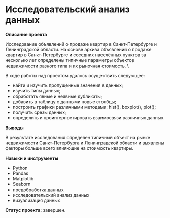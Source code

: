 # Исследовательский анализ данных

**Описание проекта**

Исследование объявлений о продаже квартир в Санкт-Петербурге и Ленинградской области. На основе архива объявлений о продаже квартир в Санкт-Петербурге и соседних населённых пунктов за несколько лет определены типичные параметры объектов недвижимости разного типа и их рыночная стоимость. \

В ходе работы над проектом удалось осуществить следующее:
- найти и изучить пропущенные значения в данных;
- изучить типы данных;
- обработать явные и неявные дубликаты;
- добавить в таблицу с данными новые столбцы;
- построить графики различными методами: hist(), boxplot(), plot();
- получить срезы данных;
- определить и проинтерпретировать взаимосвязи различных данных.

**Выводы**

В результате исследования определен типичный объект на рынке недвижимости Санкт-Петербурга и Ленинградской области и выявлены факторы больше всего влияющие на стоимость квартиры. 

**Навыки и инструменты**

- Python
- Pandas
- Matplotlib
- Seaborn
- предобработка данных
- исследовательский анализ данных
- визуализация данных

**Статус проекта:** завершен.
